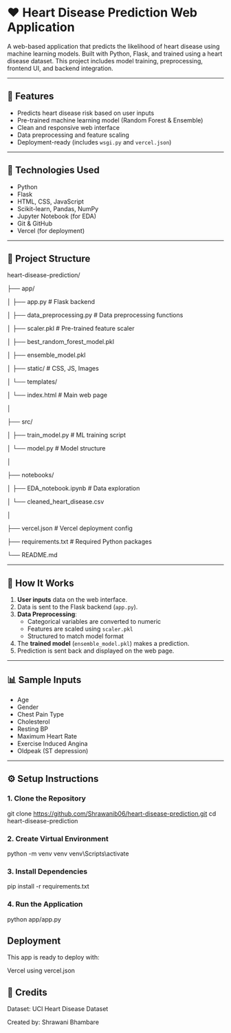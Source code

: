 # ❤️ Heart Disease Prediction Web Application

A web-based application that predicts the likelihood of heart disease using machine learning models. Built with Python, Flask, and trained using a heart disease dataset. This project includes model training, preprocessing, frontend UI, and backend integration.

---

## 🚀 Features

- Predicts heart disease risk based on user inputs
- Pre-trained machine learning model (Random Forest & Ensemble)
- Clean and responsive web interface
- Data preprocessing and feature scaling
- Deployment-ready (includes `wsgi.py` and `vercel.json`)

---

## 🧠 Technologies Used

- Python
- Flask
- HTML, CSS, JavaScript
- Scikit-learn, Pandas, NumPy
- Jupyter Notebook (for EDA)
- Git & GitHub
- Vercel (for deployment)

---

## 📂 Project Structure

heart-disease-prediction/

├── app/

│ ├── app.py # Flask backend

│ ├── data_preprocessing.py # Data preprocessing functions

│ ├── scaler.pkl # Pre-trained feature scaler

│ ├── best_random_forest_model.pkl

│ ├── ensemble_model.pkl

│ ├── static/ # CSS, JS, Images

│ └── templates/

│ └── index.html # Main web page

│

├── src/

│ ├── train_model.py # ML training script

│ └── model.py # Model structure

│

├── notebooks/

│ ├── EDA_notebook.ipynb # Data exploration

│ └── cleaned_heart_disease.csv

│

├── vercel.json # Vercel deployment config

├── requirements.txt # Required Python packages

└── README.md


---

## 🧪 How It Works

1. **User inputs** data on the web interface.
2. Data is sent to the Flask backend (`app.py`).
3. **Data Preprocessing**:
   - Categorical variables are converted to numeric
   - Features are scaled using `scaler.pkl`
   - Structured to match model format
4. The **trained model** (`ensemble_model.pkl`) makes a prediction.
5. Prediction is sent back and displayed on the web page.

---

## 📊 Sample Inputs

- Age
- Gender
- Chest Pain Type
- Cholesterol
- Resting BP
- Maximum Heart Rate
- Exercise Induced Angina
- Oldpeak (ST depression)

---

## ⚙️ Setup Instructions

### 1. Clone the Repository

git clone https://github.com/Shrawanib06/heart-disease-prediction.git
cd heart-disease-prediction

### 2. Create Virtual Environment

python -m venv venv
venv\Scripts\activate

### 3. Install Dependencies

pip install -r requirements.txt

### 4. Run the Application

python app/app.py

## Deployment

This app is ready to deploy with:

Vercel using vercel.json

## 📌 Credits
Dataset: UCI Heart Disease Dataset

Created by: Shrawani Bhambare
